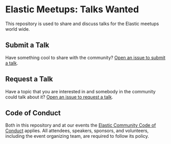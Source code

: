 # Elastic Meetups: Talks Wanted

This repository is used to share and discuss talks for the Elastic meetups world wide.


## Submit a Talk

Have something cool to share with the community? [Open an issue to submit a talk](../../issues/new).


## Request a Talk

Have a topic that you are interested in and somebody in the community could talk about it? [Open an issue to request a talk](../../issues/new?template=REQUEST.md).


## Code of Conduct

Both in this repository and at our events the [Elastic Community Code of Conduct](https://www.elastic.co/community/codeofconduct) applies. All attendees, speakers, sponsors, and volunteers, including the event organizing team, are required to follow its policy.
